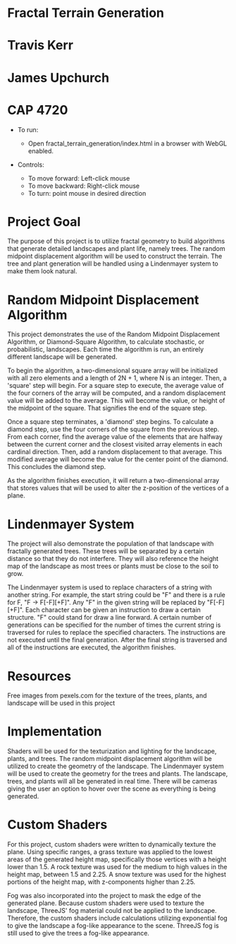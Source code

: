 # Fractal Terrain Generation

# Travis Kerr
# James Upchurch

# CAP 4720

* To run:
  * Open fractal_terrain_generation/index.html in a browser with WebGL enabled.
  
* Controls:
  * To move forward: Left-click mouse
  * To move backward: Right-click mouse
  * To turn: point mouse in desired direction
  
# Project Goal
The purpose of this project is to utilize fractal geometry to build algorithms that generate detailed landscapes and plant life, namely trees. The random midpoint displacement algorithm will be used to construct the terrain. The tree and plant generation will be handled using a Lindenmayer system to make them look natural.

# Random Midpoint Displacement Algorithm
This project demonstrates the use of the Random Midpoint Displacement Algorithm, or Diamond-Square Algorithm, to calculate stochastic, or probabilistic, landscapes. Each time the algorithm is run, an entirely different landscape will be generated. 

To begin the algorithm, a two-dimensional square array will be initialized with all zero elements and a length of 2N + 1, where N is an integer. Then, a 'square' step will begin. For a square step to execute, the average value of the four corners of the array will be computed, and a random displacement value will be added to the average. This will become the value, or height of the midpoint of the square. That signifies the end of the square step.

Once a square step terminates, a 'diamond' step begins. To calculate a diamond step, use the four corners of the square from the previous step. From each corner, find the average value of the elements that are halfway between the current corner and the closest visited array elements in each cardinal direction. Then, add a random displacement to that average. This modified average will become the value for the center point of the diamond. This concludes the diamond step.

As the algorithm finishes execution, it will return a two-dimensional array that stores values that will be used to alter the z-position of the vertices of a plane.

# Lindenmayer System
The project will also demonstrate the population of that landscape with fractally generated trees. These trees will be separated by a certain distance so that they do not interfere. They will also reference the height map of the landscape as most trees or plants must be close to the soil to grow.

The Lindenmayer system is used to replace characters of a string with another string. For example, the start string could be "F" and there is a rule for F, "F -> F[-F][+F]". Any "F" in the given string will be replaced by "F[-F][+F]". Each character can be given an instruction to draw a certain structure. "F" could stand for draw a line forward. A certain number of generations can be specified for the number of times the current string is traversed for rules to replace the specified characters. The instructions are not executed until the final generation. After the final string is traversed and all of the instructions are executed, the algorithm finishes.

# Resources
Free images from pexels.com for the texture of the trees, plants, and landscape will be used in this project

# Implementation
Shaders will be used for the texturization and lighting for the landscape, plants, and trees. The random midpoint displacement algorithm will be utilized to create the geometry of the landscape. The Lindenmayer system will be used to create the geometry for the trees and plants. The landscape, trees, and plants will all be generated in real time. There will be cameras giving the user an option to hover over the scene as everything is being generated.

# Custom Shaders
For this project, custom shaders were written to dynamically texture the plane. Using specific ranges, a grass texture was applied to the lowest areas of the generated height map, specifically those vertices with a height lower than 1.5. A rock texture was used for the medium to high values in the height map, between 1.5 and 2.25. A snow texture was used for the highest portions of the height map, with z-components higher than 2.25.

Fog was also incorporated into the project to mask the edge of the generated plane. Because custom shaders were used to texture the landscape, ThreeJS' fog material could not be applied to the landscape. Therefore, the custom shaders include calculations utilizing exponential fog to give the landscape a fog-like appearance to the scene. ThreeJS fog is still used to give the trees a fog-like appearance.
